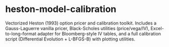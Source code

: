 # heston-model-calibration
Vectorized Heston (1993) option pricer and calibration toolkit. Includes a Gauss-Laguerre vanilla pricer, Black-Scholes utilities (price/vega/IV), Excel-to-long-format adapter for Bloomberg-style IV tables, and a full calibration script (Differential Evolution + L-BFGS-B) with plotting utilities.
